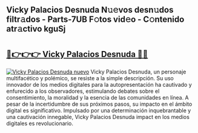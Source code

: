 ## Vicky Palacios Desnuda N𝚞𝚎vos desn𝚞dos filtr𝚊dos - Parts-7UB F𝚘tos vid𝚎o - C𝚘ntenido atr𝚊ctivo kguSj

# <h2><a href="http://mb85dqb.tromn.icu/?c=Vicky+Palacios+Desnuda">🔗👉👉👉 Vicky Palacios Desnuda 🔗🔗</a></h2>

[![Vicky Palacios Desnuda nuevo](https://i.imgur.com/pEAQMta.gif)](http://mb85dqb.tromn.icu/?c=Vicky+Palacios+Desnuda)
Vicky Palacios Desnuda, un personaje multifacético y polémico, se resiste a la simple descripción. Su uso innovador de los medios digitales para la autopresentación ha cautivado y enfurecido a los observadores, estimulando debates sobre el consentimiento, la moralidad y la esencia de las comunidades en línea. A pesar de la incertidumbre de sus próximos pasos, su impacto en el ámbito digital es significativo. Impulsado por una determinación inquebrantable y una cautivación innegable, Vicky Palacios Desnuda impact en los medios digitales es revolucionario.
